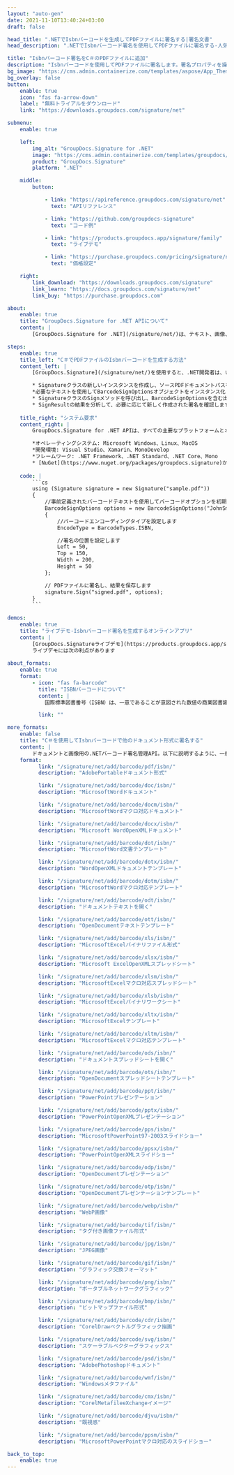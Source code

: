 ```yaml
---
layout: "auto-gen"
date: 2021-11-10T13:40:24+03:00
draft: false

head_title: ".NETでIsbnバーコードを生成してPDFファイルに署名する|署名文書"
head_description: ".NETでIsbnバーコード署名を使用してPDFファイルに署名する-人気のあるビジネスドキュメントや画像ファイル形式にバーコードを追加します."

title: "Isbnバーコード署名をC＃のPDFファイルに追加"
description: "Isbnバーコードを使用してPDFファイルに署名します。署名プロパティを操作し、ニーズに合ったドキュメント内で高度な署名オプションを設定します."
bg_image: "https://cms.admin.containerize.com/templates/aspose/App_Themes/V3/images/bg/header1.png"
bg_overlay: false
button:
    enable: true
    icon: "fas fa-arrow-down"
    label: "無料トライアルをダウンロード"
    link: "https://downloads.groupdocs.com/signature/net"

submenu:
    enable: true

    left:
        img_alt: "GroupDocs.Signature for .NET"
        image: "https://cms.admin.containerize.com/templates/groupdocs/images/product-logos/90x90-noborder/groupdocs-signature-net.png"
        product: "GroupDocs.Signature"
        platform: ".NET"

    middle:
        button:

            - link: "https://apireference.groupdocs.com/signature/net"
              text: "APIリファレンス"

            - link: "https://github.com/groupdocs-signature"
              text: "コード例"

            - link: "https://products.groupdocs.app/signature/family"
              text: "ライブデモ"

            - link: "https://purchase.groupdocs.com/pricing/signature/net"
              text: "価格設定"

    right:
        link_download: "https://downloads.groupdocs.com/signature"
        link_learn: "https://docs.groupdocs.com/signature/net"
        link_buy: "https://purchase.groupdocs.com"

about:
    enable: true
    title: "GroupDocs.Signature for .NET APIについて"
    content: |
        [GroupDocs.Signature for .NET](/signature/net/)は、テキスト、画像、バーコード、スタンプ、フォームフィールド、QRコード、メタデータなどのさまざまな署名タイプを使用してデジタルドキュメントに電子署名するネイティブ.NETAPIです。ユーザーは、PDF、Microsoft Word、Excelワークシート、PowerPointプレゼンテーション、Adobe Photoshop、メタファイル、および画像ファイル形式内のデジタル署名を追加、編集、検証、削除、および検索でき、必要に応じて署名プロパティをカスタマイズするための追加サポートがあります。

steps:
    enable: true
    title_left: "C＃でPDFファイルのIsbnバーコードを生成する方法"
    content_left: |
        [GroupDocs.Signature](/signature/net/)を使用すると、.NET開発者は、いくつかの簡単な手順を実行することで、アプリケーション内のPDFファイルにIsbnバーコードを簡単に追加できます。

        * Signatureクラスの新しいインスタンスを作成し、ソースPDFドキュメントパスをコンストラクターパラメーターとして渡します。
        *必要なテキストを使用してBarcodeSignOptionsオブジェクトをインスタンス化し、EncodeTypeプロパティをISBNに設定します。
        * SignatureクラスのSignメソッドを呼び出し、BarcodeSignOptionsを含む出力PDFファイル名を渡します。
        * SignResultの結果を分析して、必要に応じて新しく作成された署名を確認します。
        
    title_right: "システム要求"
    content_right: |
        GroupDocs.Signature for .NET APIは、すべての主要なプラットフォームとオペレーティングシステムでサポートされています。以下のコードを実行する前に、システムに次の前提条件がインストールされていることを確認してください。

        *オペレーティングシステム: Microsoft Windows、Linux、MacOS
        *開発環境: Visual Studio、Xamarin、MonoDevelop
        *フレームワーク: .NET Framework、.NET Standard、.NET Core、Mono
        * [NuGet](https://www.nuget.org/packages/groupdocs.signature)からGroupDocs.Signaturefor.NETの最新バージョンをダウンロードします
        
    code: |
        ```cs
        using (Signature signature = new Signature("sample.pdf"))
        {
            //事前定義されたバーコードテキストを使用してバーコードオプションを初期化します
            BarcodeSignOptions options = new BarcodeSignOptions("JohnSmith")
            {
                //バーコードエンコーディングタイプを設定します
                EncodeType = BarcodeTypes.ISBN,

                //署名の位置を設定します
                Left = 50,
                Top = 150,
                Width = 200,
                Height = 50
            };

            // PDFファイルに署名し、結果を保存します 
            signature.Sign("signed.pdf", options);
        }
        ```
        
demos:
    enable: true
    title: "ライブデモ-Isbnバーコード署名を生成するオンラインアプリ"
    content: |
        [GroupDocs.Signatureライブデモ](https://products.groupdocs.app/signature/family)サイトにアクセスして、今すぐIsbnバーコードをPDFファイルに追加してください。  
        ライブデモには次の利点があります
        
about_formats:
    enable: true
    format:
        - icon: "fas fa-barcode"
          title: "ISBNバーコードについて"
          content: |
            国際標準図書番号（ISBN）は、一意であることが意図された数値の商業図書識別子です。[a] [b]出版社は、国際ISBN機関の関連会社からISBNを購入します。

          link: ""

more_formats:
    enable: false
    title: "C＃を使用してIsbnバーコードで他のドキュメント形式に署名する"
    content: |
        ドキュメントと画像用の.NETバーコード署名管理API。以下に説明するように、一般的なファイル形式のいくつかにバーコード署名を追加します。
    format: 
          link: "/signature/net/add/barcode/pdf/isbn/"
          description: "AdobePortableドキュメント形式"

          link: "/signature/net/add/barcode/doc/isbn/"
          description: "MicrosoftWordドキュメント"

          link: "/signature/net/add/barcode/docm/isbn/"
          description: "MicrosoftWordマクロ対応ドキュメント"

          link: "/signature/net/add/barcode/docx/isbn/"
          description: "Microsoft WordOpenXMLドキュメント"

          link: "/signature/net/add/barcode/dot/isbn/"
          description: "MicrosoftWord文書テンプレート"

          link: "/signature/net/add/barcode/dotx/isbn/"
          description: "WordOpenXMLドキュメントテンプレート"

          link: "/signature/net/add/barcode/dotm/isbn/"
          description: "MicrosoftWordマクロ対応テンプレート"       

          link: "/signature/net/add/barcode/odt/isbn/"
          description: "ドキュメントテキストを開く"

          link: "/signature/net/add/barcode/ott/isbn/"
          description: "OpenDocumentテキストテンプレート"

          link: "/signature/net/add/barcode/xls/isbn/"
          description: "MicrosoftExcelバイナリファイル形式"

          link: "/signature/net/add/barcode/xlsx/isbn/"
          description: "Microsoft ExcelOpenXMLスプレッドシート"

          link: "/signature/net/add/barcode/xlsm/isbn/"
          description: "MicrosoftExcelマクロ対応スプレッドシート"

          link: "/signature/net/add/barcode/xlsb/isbn/"
          description: "MicrosoftExcelバイナリワークシート"

          link: "/signature/net/add/barcode/xltx/isbn/"
          description: "MicrosoftExcelテンプレート"

          link: "/signature/net/add/barcode/xltm/isbn/"
          description: "MicrosoftExcelマクロ対応テンプレート"

          link: "/signature/net/add/barcode/ods/isbn/"
          description: "ドキュメントスプレッドシートを開く"

          link: "/signature/net/add/barcode/ots/isbn/"
          description: "OpenDocumentスプレッドシートテンプレート"

          link: "/signature/net/add/barcode/ppt/isbn/"
          description: "PowerPointプレゼンテーション"

          link: "/signature/net/add/barcode/pptx/isbn/"
          description: "PowerPointOpenXMLプレゼンテーション"

          link: "/signature/net/add/barcode/pps/isbn/"
          description: "MicrosoftPowerPoint97-2003スライドショー"

          link: "/signature/net/add/barcode/ppsx/isbn/"
          description: "PowerPointOpenXMLスライドショー"                              

          link: "/signature/net/add/barcode/odp/isbn/"
          description: "OpenDocumentプレゼンテーション"

          link: "/signature/net/add/barcode/otp/isbn/"
          description: "OpenDocumentプレゼンテーションテンプレート"

          link: "/signature/net/add/barcode/webp/isbn/"
          description: "WebP画像"

          link: "/signature/net/add/barcode/tif/isbn/"
          description: "タグ付き画像ファイル形式"

          link: "/signature/net/add/barcode/jpg/isbn/"
          description: "JPEG画像"

          link: "/signature/net/add/barcode/gif/isbn/"
          description: "グラフィック交換フォーマット"

          link: "/signature/net/add/barcode/png/isbn/"
          description: "ポータブルネットワークグラフィック"

          link: "/signature/net/add/barcode/bmp/isbn/"
          description: "ビットマップファイル形式"

          link: "/signature/net/add/barcode/cdr/isbn/"
          description: "CorelDrawベクトルグラフィック描画"

          link: "/signature/net/add/barcode/svg/isbn/"
          description: "スケーラブルベクターグラフィックス"

          link: "/signature/net/add/barcode/psd/isbn/"
          description: "AdobePhotoshopドキュメント"

          link: "/signature/net/add/barcode/wmf/isbn/"
          description: "Windowsメタファイル"        

          link: "/signature/net/add/barcode/cmx/isbn/"
          description: "CorelMetafileeXchangeイメージ"

          link: "/signature/net/add/barcode/djvu/isbn/"
          description: "既視感"

          link: "/signature/net/add/barcode/ppsm/isbn/"
          description: "MicrosoftPowerPointマクロ対応のスライドショー"

back_to_top:
    enable: true
---
```

